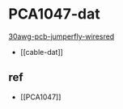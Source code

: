 
# PCA1047-dat


[30awg-pcb-jumperfly-wiresred](https://www.electrodragon.com/product/30awg-pcb-jumperfly-wiresred/)

- [[cable-dat]]

## ref 

- [[PCA1047]]